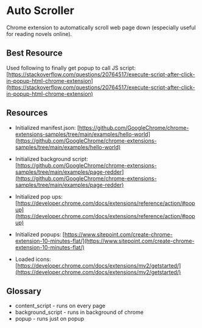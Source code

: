 # Auto Scroller
Chrome extension to automatically scroll web page down (especially useful for reading novels online).

## Best Resource
Used following to finally get popup to call JS script: [https://stackoverflow.com/questions/20764517/execute-script-after-click-in-popup-html-chrome-extension](https://stackoverflow.com/questions/20764517/execute-script-after-click-in-popup-html-chrome-extension)

## Resources
- Initialized manifest.json: [https://github.com/GoogleChrome/chrome-extensions-samples/tree/main/examples/hello-world](https://github.com/GoogleChrome/chrome-extensions-samples/tree/main/examples/hello-world)
- Initialized background script: [https://github.com/GoogleChrome/chrome-extensions-samples/tree/main/examples/page-redder](https://github.com/GoogleChrome/chrome-extensions-samples/tree/main/examples/page-redder)
- Initialized pop ups: [https://developer.chrome.com/docs/extensions/reference/action/#popup](https://developer.chrome.com/docs/extensions/reference/action/#popup)

- Initialized popups: [https://www.sitepoint.com/create-chrome-extension-10-minutes-flat/](https://www.sitepoint.com/create-chrome-extension-10-minutes-flat/)
- Loaded icons: [https://developer.chrome.com/docs/extensions/mv2/getstarted/](https://developer.chrome.com/docs/extensions/mv2/getstarted/)

## Glossary
- content_script - runs on every page
- background_script - runs in background of chrome
- popup - runs just on popup